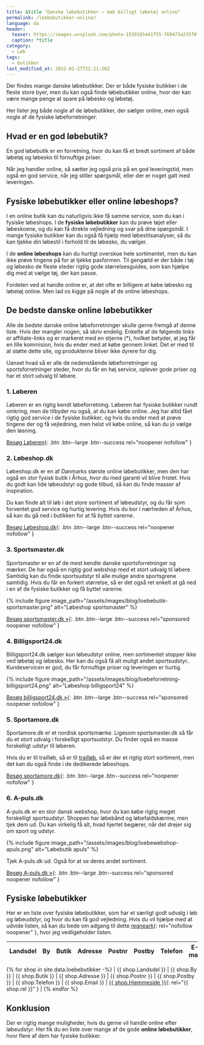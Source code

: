 ```yaml
---
title: &title "Danske løbebutikker – køb billigt løbetøj online"
permalink: /loebebutikker-online/
language: da
header:
  teaser: https://images.unsplash.com/photo-1539185441755-769473a23570?ixlib=rb-1.2.1&ixid=MnwxMjA3fDB8MHxwaG90by1wYWdlfHx8fGVufDB8fHx8&auto=format&fit=crop&w=400&q=5
  caption: *title
category:
  - Løb
tags:
  - butikker
last_modified_at: 2022-01-27T22:21:26Z
---
```


Der findes mange danske løbebutikker. Der er både fysiske butikker i de fleste store byer, men du kan også finde løbebutikker online, hvor der kan være mange penge at spare på løbesko og løbetøj.

Her lister jeg både nogle af de løbebutikker, der sælger online, men også nogle af de fysiske løbeforretninger.

## Hvad er en god løbebutik?

En god løbebutik er en forretning, hvor du kan få et bredt sortiment af både løbetøj og løbesko til fornuftige priser.

Når jeg handler online, så sætter jeg også pris på en god leveringstid, men også en god service, når jeg stiller spørgsmål, eller der er noget galt med leveringen.

## Fysiske løbebutikker eller online løbeshops?

I en online butik kan du naturligvis ikke få samme service, som du kan i fysiske løbeshops. I de **fysiske løbebutikker** kan du prøve tøjet eller løbeskoene, og du kan få direkte vejledning og svar på dine spørgsmål. I mange fysiske butikker kan du også få hjælp med løbestilsanalyser, så du kan tjekke din løbestil i forhold til de løbesko, du vælger.

I de **online løbeshops** kan du hurtigt overskue hele sortimentet, men du kan ikke prøve tingene på for at tjekke pasformen. Til gengæld er der både i tøj og løbesko de fleste steder rigtig gode størrelsesguides, som kan hjælpe dig med at vælge tøj, der kan passe.

Fordelen ved at handle online er, at det ofte er billigere at købe løbesko og løbetøj online. Men lad os kigge på nogle af de online løbeshops.

## De bedste danske online løbebutikker

Alle de bedste danske online løbeforretninger skulle gerne fremgå af denne liste. Hvis der mangler nogen, så skriv endelig. Enkelte af de følgende links er affiliate-links og er markeret med en stjerne (*), hvilket betyder, at jeg får en lille kommision, hvis du ender med at købe gennem linket. Det er med til at støtte dette site, og produkterne bliver ikke dyrere for dig.

Uanset hvad så er alle de nedenstående løbeforretninger og sportsforretninger steder, hvor du får en høj service, oplever gode priser og har et stort udvalg til løbere.

### 1. Løberen

Løberen er en rigtig kendt løbeforretning. Løberen har fysiske butikker rundt omkring, men de tilbyder nu også, at du kan købe online. Jeg har altid fået rigtig god service i de fysiske butikker, og hvis du ender med at prøve tingene der og få vejledning, men helst vil købe online, så kan du jo vælge den løsning.

[Besøg Løberen](https://www.loberen.dk/){: .btn .btn--large .btn--success rel="noopener nofollow" }

### 2. Løbeshop.dk

Løbeshop.dk er en af Danmarks største online løbebutikker, men den har også en stor fysisk butik i Århus, hvor du med garanti vil blive fristet. Hvis du godt kan lide løbeudstyr og gode tilbud, så kan du finde masser af inspiration.

Du kan finde alt til løb i det store sortiment af løbeudstyr, og du får som forventet god service og hurtig levering. Hvis du bor i nærheden af Århus, så kan du gå ned i butikken for at få byttet varerne.

[Besøg Løbeshop.dk](https://www.loebeshop.dk/){: .btn .btn--large .btn--success rel="noopener nofollow" }

### 3. Sportsmaster.dk

Sportsmaster er en af de mest kendte danske sportsforretninger og mærker. De har også en rigtig god webshop med et stort udvalg til løbere. Samtidig kan du finde sportsudstyr til alle mulige andre sportsgrene samtidig. Hvis du får en forkert størrelse, så er det også ret enkelt at gå ned i en af de fysiske butikker og få byttet varerne.

{% include figure image_path="/assets/images/blog/loebebutik-sportsmaster.png" alt="Løbeshop sportsmaster" %}

[Besøg sportsmaster.dk »](https://in.sportmaster.dk/t/t?a=1124622406&as=1484571907&t=2&tk=1){: .btn .btn--large .btn--success rel="sponsored noopener nofollow" }

### 4. Billigsport24.dk

Billigsport24.dk sælger kun løbeudstyr online, men sortimentet stopper ikke ved løbetøj og løbesko. Her kan du også få alt muligt andet sportsudstyr.. Kundeservicen er god, du får fornuftige priser og leveringen er hurtig.

{% include figure image_path="/assets/images/blog/loebeforretning-billigsport24.png" alt="Løbeshop billigsport24" %}

[Besøg billigsport24.dk »](https://www.partner-ads.com/dk/klikbanner.php?partnerid=28187&bannerid=9397&htmlurl=https://www.billigsport24.dk/lob){: .btn .btn--large .btn--success rel="sponsored noopener nofollow" }

### 5. Sportamore.dk

Sportamore.dk er et nordisk sportsmærke. Ligesom sportsmaster.dk så får du et stort udvalg i forskelligt sportsudstyr. Du finder også en masse forskelligt udstyr til løberen.

Hvis du er til trailløb, så er til [trailløb](/trailloeb/), så er der et rigtig stort sortiment, men det kan du også finde i de dedikerede løbeshops.

[Besøg sportamore.dk](https://www.sportamore.com/dk){: .btn .btn--large .btn--success rel="noopener nofollow" }

### 6. A-puls.dk

A-puls.dk er en stor dansk webshop, hvor du kan købe rigtig meget forskelligt sportsudstyr. Shoppen har løbebånd og løbefaldskærme, men tjek dem ud. Du kan virkelig få alt, hvad hjertet begærer, når det drejer sig om sport og udstyr.

{% include figure image_path="/assets/images/blog/loebewebshop-apuls.png" alt="Løbebutik apuls" %}

Tjek A-puls.dk ud. Også for at se deres andet sortiment.

[Besøg A-puls.dk »](https://www.partner-ads.com/dk/klikbanner.php?partnerid=28187&bannerid=39091&htmlurl=https://apuls.dk/search/l%C3%B8b){: .btn .btn--large .btn--success rel="sponsored noopener nofollow" }

## Fysiske løbebutikker

Her er en liste over fysiske løbebutikker, som har et særligt godt udvalg i løb og løbeudstyr, og hvor du kan få god vejledning. Hvis du vil hjælpe med at udvide listen, så kan du bede om adgang til dette [regneark](https://docs.google.com/spreadsheets/d/15aVXZiPZoUKgG0a8VfZvlny2MleDzXMmtlL8cOR9VKg/edit#gid=0){: rel="nofollow noopener" }, hvor jeg vedligeholder listen.

| Landsdel | By | Butik | Adresse | Postnr | Postby | Telefon | E-mail | Hjemmeside |
| - | - | - | - | - | - | - | - | - |
{% for shop in site.data.loebebutikker -%}
| {{ shop.Landsdel }} | {{ shop.By }} | {{ shop.Butik }} | {{ shop.Adresse }} | {{ shop.Postnr }} | {{ shop.Postby }} | {{ shop.Telefon }} | {{ shop.Email }} | [{{ shop.Hjemmeside }}](){: rel="{{ shop.rel }}" } |
{% endfor %}

## Konklusion

Der er rigtig mange muligheder, hvis du gerne vil handle online efter løbeudstyr. Her fik du en liste over mange af de gode **online løbebutikker**, hvor flere af dem har fysiske butikker.
